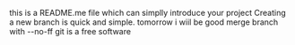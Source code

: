 this is a README.me file which can simplly introduce your project
Creating a new branch is quick and simple.
tomorrow i wiil be good
merge branch with --no-ff
git is a free software